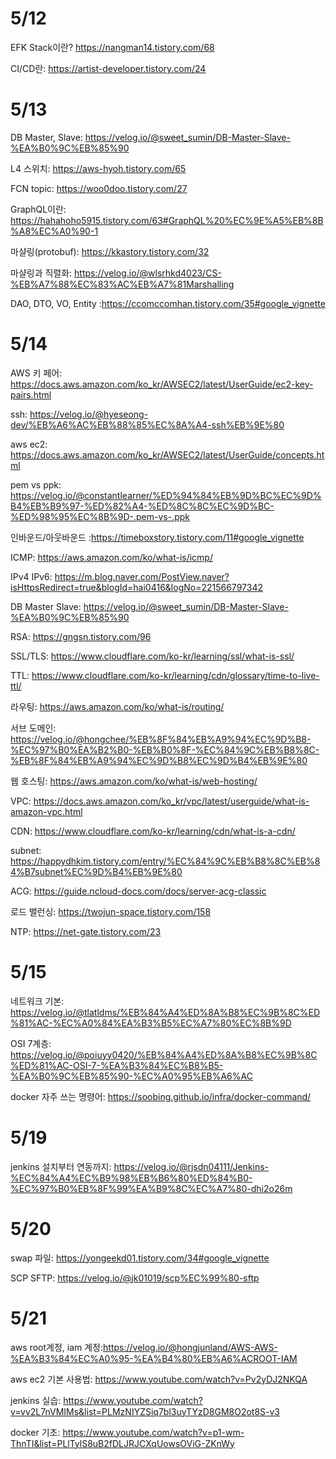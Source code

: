 # 5/12

EFK Stack이란? https://nangman14.tistory.com/68

CI/CD란: https://artist-developer.tistory.com/24

# 5/13

DB Master, Slave: https://velog.io/@sweet_sumin/DB-Master-Slave-%EA%B0%9C%EB%85%90

L4 스위치: https://aws-hyoh.tistory.com/65

FCN topic: https://woo0doo.tistory.com/27

GraphQL이란: https://hahahoho5915.tistory.com/63#GraphQL%20%EC%9E%A5%EB%8B%A8%EC%A0%90-1

마샬링(protobuf): https://kkastory.tistory.com/32

마샬링과 직렬화: https://velog.io/@wlsrhkd4023/CS-%EB%A7%88%EC%83%AC%EB%A7%81Marshalling

DAO, DTO, VO, Entity :https://ccomccomhan.tistory.com/35#google_vignette

# 5/14

AWS 키 페어: https://docs.aws.amazon.com/ko_kr/AWSEC2/latest/UserGuide/ec2-key-pairs.html

ssh: https://velog.io/@hyeseong-dev/%EB%A6%AC%EB%88%85%EC%8A%A4-ssh%EB%9E%80

aws ec2: https://docs.aws.amazon.com/ko_kr/AWSEC2/latest/UserGuide/concepts.html

pem vs ppk: https://velog.io/@constantlearner/%ED%94%84%EB%9D%BC%EC%9D%B4%EB%B9%97-%ED%82%A4-%ED%8C%8C%EC%9D%BC-%ED%98%95%EC%8B%9D-.pem-vs-.ppk

인바운드/아웃바운드 :https://timeboxstory.tistory.com/11#google_vignette

ICMP: https://aws.amazon.com/ko/what-is/icmp/

IPv4 IPv6: https://m.blog.naver.com/PostView.naver?isHttpsRedirect=true&blogId=hai0416&logNo=221566797342

DB Master Slave: https://velog.io/@sweet_sumin/DB-Master-Slave-%EA%B0%9C%EB%85%90

RSA: https://gngsn.tistory.com/96

SSL/TLS: https://www.cloudflare.com/ko-kr/learning/ssl/what-is-ssl/

TTL: https://www.cloudflare.com/ko-kr/learning/cdn/glossary/time-to-live-ttl/

라우팅: https://aws.amazon.com/ko/what-is/routing/

서브 도메인: https://velog.io/@hongchee/%EB%8F%84%EB%A9%94%EC%9D%B8-%EC%97%B0%EA%B2%B0-%EB%B0%8F-%EC%84%9C%EB%B8%8C-%EB%8F%84%EB%A9%94%EC%9D%B8%EC%9D%B4%EB%9E%80

웹 호스팅: https://aws.amazon.com/ko/what-is/web-hosting/

VPC: https://docs.aws.amazon.com/ko_kr/vpc/latest/userguide/what-is-amazon-vpc.html

CDN: https://www.cloudflare.com/ko-kr/learning/cdn/what-is-a-cdn/

subnet: https://happydhkim.tistory.com/entry/%EC%84%9C%EB%B8%8C%EB%84%B7subnet%EC%9D%B4%EB%9E%80

ACG: https://guide.ncloud-docs.com/docs/server-acg-classic

로드 밸런싱: https://twojun-space.tistory.com/158

NTP: https://net-gate.tistory.com/23

# 5/15

네트워크 기본: https://velog.io/@tlatldms/%EB%84%A4%ED%8A%B8%EC%9B%8C%ED%81%AC-%EC%A0%84%EA%B3%B5%EC%A7%80%EC%8B%9D

OSI 7계층: https://velog.io/@poiuyy0420/%EB%84%A4%ED%8A%B8%EC%9B%8C%ED%81%AC-OSI-7-%EA%B3%84%EC%B8%B5-%EA%B0%9C%EB%85%90-%EC%A0%95%EB%A6%AC

docker 자주 쓰는 명령어: https://soobing.github.io/infra/docker-command/

# 5/19

jenkins 설치부터 연동까지: https://velog.io/@rjsdn04111/Jenkins-%EC%84%A4%EC%B9%98%EB%B6%80%ED%84%B0-%EC%97%B0%EB%8F%99%EA%B9%8C%EC%A7%80-dhi2o26m

# 5/20

swap 파일: https://yongeekd01.tistory.com/34#google_vignette

SCP SFTP: https://velog.io/@jk01019/scp%EC%99%80-sftp

# 5/21 

aws root계정, iam 계정:https://velog.io/@hongjunland/AWS-AWS-%EA%B3%84%EC%A0%95-%EA%B4%80%EB%A6%ACROOT-IAM

aws ec2 기본 사용법: https://www.youtube.com/watch?v=Pv2yDJ2NKQA

jenkins 실습: https://www.youtube.com/watch?v=vv2L7nVMIMs&list=PLMzNIYZSiq7bl3uyTYzD8GM8O2ot8S-v3

docker 기초: https://www.youtube.com/watch?v=p1-wm-ThnTI&list=PLlTylS8uB2fDLJRJCXqUowsOViG-ZKnWy
